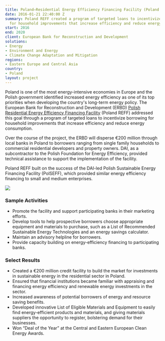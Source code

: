 ```yaml
---
title: Poland—Residential Energy Efficiency Financing Facility (Poland REFF)
date: 2016-01-21 22:40:00 Z
summary: Poland REFF created a program of targeted loans to incentivize borrowing
  for household improvements that increase efficiency and reduce energy consumption.
start: 2016
end: 2020
client: European Bank for Reconstruction and Development
solutions:
- Energy
- Environment and Energy
- Climate Change Adaptation and Mitigation
regions:
- Eastern Europe and Central Asia
country:
- Poland
layout: project
---
```


Poland is one of the most energy-intensive economies in Europe and the Polish government identified increased energy efficiency as one of its top priorities when developing the country's long-term energy policy. The European Bank for Reconstruction and Development (ERBD) [Polish Residential Energy Efficiency Financing Facility](http://www.polreff.org/?sLanguage=en) (Poland REFF) addressed this goal through a program of targeted loans to incentivize borrowing for household improvements that increase efficiency and reduce energy consumption.

Over the course of the project, the ERBD will disperse €200 million through local banks in Poland to borrowers ranging from single family households to commercial residential developers and property owners. DAI, as a subcontractor to the Polish Foundation for Energy Efficiency, provided technical assistance to support the implementation of the facility.

Poland REFF built on the success of the DAI-led Polish Sustainable Energy Financing Facility (PolSEFF), which provided similar energy efficiency financing to small and medium enterprises.

![](https://assetify-dai.com/projects/PolReff.jpg)

### Sample Activities

* Promote the facility and support participating banks in their marketing efforts.
* Develop tools to help prospective borrowers choose appropriate equipment and materials to purchase, such as a List of Recommended Sustainable Energy Technologies and an energy savings calculator.
* Maintain an advisory helpline for borrowers.
* Provide capacity building on energy-efficiency financing to participating banks.

### Select Results

* Created a €200 million credit facility to build the market for investments in sustainable energy in the residential sector in Poland.  
* Ensured that financial institutions became familiar with appraising and financing energy efficiency and renewable energy investments in the sector.  
* Increased awareness of potential borrowers of energy and resource saving benefits. 
* Developed innovative List of Eligible Materials and Equipment to easily find energy-efficient products and materials, and giving materials suppliers the opportunity to register, bolstering demand for their businesses.  
* Won “Deal of the Year” at the Central and Eastern European Clean Energy Awards.